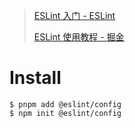 > [ESLint 入门 - ESLint](https://zh-hans.eslint.org/docs/latest/use/getting-started)
>
> [ESLint 使用教程 - 掘金](https://juejin.cn/post/7012798266089668645)



# Install

```shell
$ pnpm add @eslint/config
$ npm init @eslint/config
```

